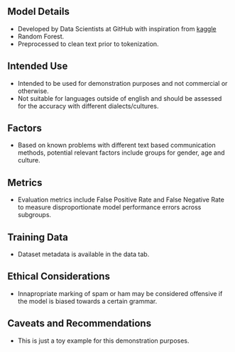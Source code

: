 ## Model Details

- Developed by Data Scientists at GitHub with inspiration from [kaggle](https://www.kaggle.com/team-ai/spam-text-message-classification/kernels)
- Random Forest.
- Preprocessed to clean text prior to tokenization.

## Intended Use

- Intended to be used for demonstration purposes and not commercial or otherwise.
- Not suitable for languages outside of english and should be assessed for the accuracy with different dialects/cultures.

## Factors

- Based on known problems with different text based communication methods, potential relevant factors include groups for gender, age and culture.

## Metrics

- Evaluation metrics include False Positive Rate and False Negative Rate to
measure disproportionate model performance errors across subgroups.

## Training Data

- Dataset metadata is available in the data tab.

## Ethical Considerations

- Innapropriate marking of spam or ham may be considered offensive if the model is biased towards a certain grammar.

## Caveats and Recommendations

- This is just a toy example for this demonstration purposes.